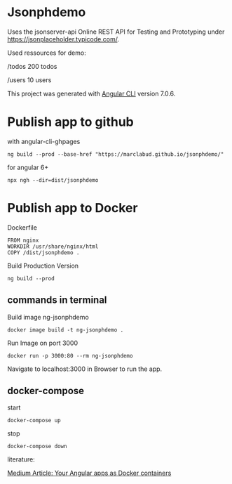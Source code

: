 # Jsonphdemo

Uses the jsonserver-api Online REST API for Testing and Prototyping under https://jsonplaceholder.typicode.com/.

Used ressources for demo:

/todos	  200 todos

/users	  10 users
 
This project was generated with [Angular CLI](https://github.com/angular/angular-cli) version 7.0.6.

# Publish app to github

with angular-cli-ghpages

``ng build --prod --base-href "https://marclabud.github.io/jsonphdemo/"``

for angular 6+

```npx ngh --dir=dist/jsonphdemo```

# Publish app to Docker



Dockerfile

```
FROM nginx
WORKDIR /usr/share/nginx/html
COPY /dist/jsonphdemo .
 ```
Build Production Version
 
```ng build --prod```

## commands in terminal

Build image ng-jsonphdemo

```docker image build -t ng-jsonphdemo .```

Run Image on port 3000

```docker run -p 3000:80 --rm ng-jsonphdemo```

Navigate to localhost:3000 in Browser to run the app.

## docker-compose

start

```docker-compose up```

stop

```docker-compose down```

literature:

[Medium Article: Your Angular apps as Docker containers](https://medium.com/@DenysVuika/your-angular-apps-as-docker-containers-471f570a7f2)
